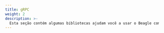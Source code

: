 ```yaml
---
title: gRPC
weight: 2
description: >-
  Esta seção contém algumas bibliotecas ajudam você a usar o Beagle com gRPC.
---
```

